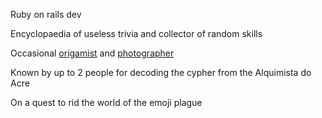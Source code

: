 Ruby on rails dev

Encyclopaedia of useless trivia and collector of random skills  

Occasional <a href="https://www.behance.net/thousandfold">origamist</a> and <a href="https://plutonianshores.pixieset.com/plutonianshores">photographer</a>

Known by up to 2 people for decoding the cypher from the Alquimista do Acre

On a quest to rid the world of the emoji plague

<!--- 
Omniabsent/Omniabsent is a ✨ special ✨ repository because its `README.md` (this file) appears on your GitHub profile.
You can click the Preview link to take a look at your changes.
--->
